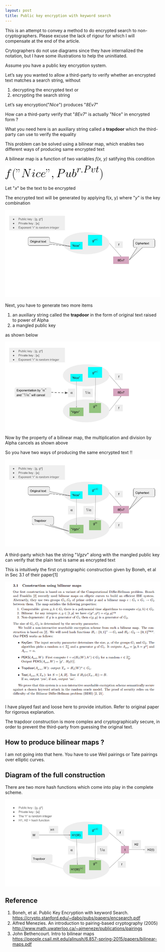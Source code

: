 ```yaml
---
layout: post
title: Public key encryption with keyword search
---
```


This is an attempt to convey a method to do encrypted search to non-cryptographers. Please excuse the lack of rigour for which I will compensate at the end of the article.

Crytographers do not use diagrams since they have internalized the notation, but I have some illustrations to help the uninitiated.

Assume you have a public key encryption system.

Let’s say you wanted to allow a third-party to verify whether an encrypted text matches a search string, without 
1. decrypting the encrypted text or 
2. encrypting the search string

Let’s say encryption("*Nice*") produces "*8Ev7*"

How can a third-party verify that "*8Ev7*" is actually "Nice" in encrypted form ?

What you need here is an auxiliary string called a **trapdoor** which the third-party can use to verify the equality

This problem can be solved using a bilinear map, which enables two different ways of producing same encrypted text

A bilinear map is a function of two variables *f(x, y)* satifying this condition

![eqn1](/post_images/firsteqn.gif)

Let "*x*" be the text to be encrypted

The encrypted text will be generated by applying f(x, y) where "*y*" is the key combination

![pic1](/post_images/pic1.jpg)

Next, you have to generate two more items
1. an auxiliary string called the **trapdoor** in the form of original text raised to power of Alpha
2. a mangled public key

as shown below

![pic2](/post_images/pic2.jpg)

Now by the property of a bilinear map, the multiplication and division by Alpha cancels as shown above

So you have two ways of producing the same encrypted text !!

![pic3](/post_images/pic3.jpg)

A third-party which has the string "*Vgzv*" along with the mangled public key can verify that the plain text is same as encrypted text

This is intuitively the first cryptographic construction given by Boneh, et al in Sec 3.1 of their paper[1] 

![pic4](/post_images/peks_paper.png)


I have played fast and loose here to provide intuition.  Refer to original paper for rigorous explanation.

The trapdoor construction is more complex and cryptographically secure, in order to prevent the third-party from guessing the original text.

## How to produce bilinear maps ?  

I am not going into that here. You have to use Weil pairings or Tate pairings over elliptic curves.  

## Diagram of the full construction

There are two more hash functions which come into play in the complete scheme.

![pic4](/post_images/full_scheme.jpg)

## Reference

1. Boneh, et al.  Public Key Encryption with keyword Search.  https://crypto.stanford.edu/~dabo/pubs/papers/encsearch.pdf
2. Alfred Menezies.  An introduction to pairing-based cryptography (2005) http://www.math.uwaterloo.ca/~ajmeneze/publications/pairings
3. John Bethencourt.  Intro to bilinear maps https://people.csail.mit.edu/alinush/6.857-spring-2015/papers/bilinear-maps.pdf

